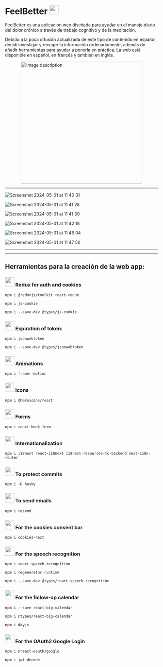 # FeelBetter <img height="30" src="https://purepng.com/public/uploads/large/purepng.com-green-leavesleaffoliageautumn-foliagephotosynthetic-function-14115270577090i4xd.png" >

FeelBetter es una aplicación web diseñada para ayudar en el manejo diario del dolor crónico a través de trabajo cognitivo y de la meditación.

Debido a la poca difusión actualizada de este tipo de contenido en español, decidí investigar y recoger la información ordenadamente, además de añadir herramientas para ayudar a ponerla en práctica. La web está disponible en español, en francés y también en inglés.

<div style="display:flex; justify-content:center;">
  <img src="public/presentation.gif" alt="Image description" height="400">
</div>

---

![Screenshot 2024-05-01 at 11 40 31](https://github.com/vanesascode/vanesascode/assets/131259155/924a3679-0145-454b-b75b-67b1f50d9d10)

![Screenshot 2024-05-01 at 11 41 28](https://github.com/vanesascode/vanesascode/assets/131259155/9da99bea-e302-44df-bbe0-39ed3c4d8d8e)

![Screenshot 2024-05-01 at 11 41 39](https://github.com/vanesascode/vanesascode/assets/131259155/45e7e1c4-3aa6-4ef9-a09a-f556b66f747a)

![Screenshot 2024-05-01 at 11 42 18](https://github.com/vanesascode/vanesascode/assets/131259155/8148b3b0-e9fc-4102-ad03-5409ee4da7ee)

![Screenshot 2024-05-01 at 11 46 04](https://github.com/vanesascode/vanesascode/assets/131259155/d8554bde-bb76-4eb0-beb7-d819f879f49e)

![Screenshot 2024-05-01 at 11 47 50](https://github.com/vanesascode/vanesascode/assets/131259155/bdbab725-f18b-4e87-b6ad-e621e7adb767)

---

---

## Herramientas para la creación de la web app:

### <img height="30" src="https://purepng.com/public/uploads/large/purepng.com-green-leavesleaffoliageautumn-foliagephotosynthetic-function-14115270577090i4xd.png" > Redux for auth and cookies

`npm i @reduxjs/toolkit react-redux`

`npm i js-cookie`

`npm i --save-dev @types/js-cookie`

### <img height="30" src="https://purepng.com/public/uploads/large/purepng.com-green-leavesleaffoliageautumn-foliagephotosynthetic-function-14115270577090i4xd.png" > Expiration of token:

`npm i jsonwebtoken`

`npm i --save-dev @types/jsonwebtoken`

### <img height="30" src="https://purepng.com/public/uploads/large/purepng.com-green-leavesleaffoliageautumn-foliagephotosynthetic-function-14115270577090i4xd.png" > Animations

`npm i framer-motion`

### <img height="30" src="https://purepng.com/public/uploads/large/purepng.com-green-leavesleaffoliageautumn-foliagephotosynthetic-function-14115270577090i4xd.png" > Icons

`npm i @heroicons/react`

### <img height="30" src="https://purepng.com/public/uploads/large/purepng.com-green-leavesleaffoliageautumn-foliagephotosynthetic-function-14115270577090i4xd.png" > Forms

`npm i react-hook-form`

### <img height="30" src="https://purepng.com/public/uploads/large/purepng.com-green-leavesleaffoliageautumn-foliagephotosynthetic-function-14115270577090i4xd.png" > Internationalization

`npm i i18next react-i18next i18next-resources-to-backend next-i18n-router`

### <img height="30" src="https://purepng.com/public/uploads/large/purepng.com-green-leavesleaffoliageautumn-foliagephotosynthetic-function-14115270577090i4xd.png" > To protect commits

`npm i -D husky`

### <img height="30" src="https://purepng.com/public/uploads/large/purepng.com-green-leavesleaffoliageautumn-foliagephotosynthetic-function-14115270577090i4xd.png" > To send emails

`npm i resend`

### <img height="30" src="https://purepng.com/public/uploads/large/purepng.com-green-leavesleaffoliageautumn-foliagephotosynthetic-function-14115270577090i4xd.png" > For the cookies consent bar

`npm i cookies-next`

### <img height="30" src="https://purepng.com/public/uploads/large/purepng.com-green-leavesleaffoliageautumn-foliagephotosynthetic-function-14115270577090i4xd.png" > For the speech recognition

`npm i react-speech-recognition`

`npm i regenerator-runtime`

`npm i --save-dev @types/react-speech-recognition`

### <img height="30" src="https://purepng.com/public/uploads/large/purepng.com-green-leavesleaffoliageautumn-foliagephotosynthetic-function-14115270577090i4xd.png" > For the follow-up calendar

`npm i --save react-big-calendar`

`npm i @types/react-big-calendar`

`npm i dayjs`

### <img height="30" src="https://purepng.com/public/uploads/large/purepng.com-green-leavesleaffoliageautumn-foliagephotosynthetic-function-14115270577090i4xd.png" > For the OAuth2 Google Login

`npm i @react-oauth/google`

`npm i jwt-decode`
